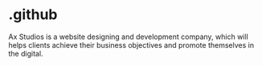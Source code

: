 # .github
Ax Studios is a website designing and development company, which will helps clients achieve their business objectives and promote themselves in the digital.

